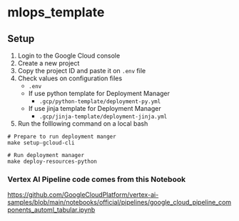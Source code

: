 # mlops_template

## Setup
1. Login to the Google Cloud console
2. Create a new project
3. Copy the project ID and paste it on `.env` file
4. Check values on configuration files 
    - `.env`
    - If use python template for Deployment Manager
        - `.gcp/python-template/deployment-py.yml`
    - If use jinja template for Deployment Manager
        - `.gcp/jinja-template/deployment-jinja.yml`
5. Run the folllowing command on a local bash
```
# Prepare to run deployment manger
make setup-gcloud-cli

# Run deployment manager
make deploy-resources-python
```


### Vertex AI Pipeline code comes from this Notebook
https://github.com/GoogleCloudPlatform/vertex-ai-samples/blob/main/notebooks/official/pipelines/google_cloud_pipeline_components_automl_tabular.ipynb